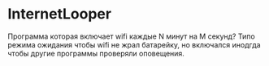 # InternetLooper
Программа которая включает wifi каждые N минут на M секунд? Типо режима ожидания чтобы wifi не жрал батарейку, но включался инодгда чтобы другие программы проверяли оповещения.
